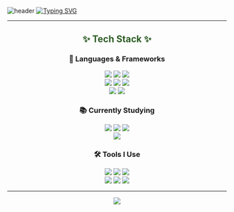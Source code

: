 ![header](https://capsule-render.vercel.app/api?type=Blur&color=2E5E26&height=300&section=header&text=April'sGitHub&fontSize=90&fontColor=1A1F16)
[![Typing SVG](https://readme-typing-svg.demolab.com?font=Fira+Code&pause=1000&color=2E5E26&background=1C3A1300&center=true&vCenter=true&width=1100&lines=AI+Engineer;From+data+to+decision)](https://git.io/typing-svg)

---

<div align="center">
<h2 style="color: #2E5E26">✨ Tech Stack ✨</h2>  

### 📌 Languages & Frameworks
<img src="https://img.shields.io/badge/Python-3776AB?style=for-the-badge&logo=python&logoColor=white"/>
<img src="https://img.shields.io/badge/NumPy-013243?style=for-the-badge&logo=numpy&logoColor=white"/>
<img src="https://img.shields.io/badge/Pandas-150458?style=for-the-badge&logo=pandas&logoColor=white"/>
<br>
<img src="https://img.shields.io/badge/PyTorch-EE4C2C?style=for-the-badge&logo=pytorch&logoColor=white"/>
<img src="https://img.shields.io/badge/Scikit--learn-F7931E?style=for-the-badge&logo=scikit-learn&logoColor=white"/>
<img src="https://img.shields.io/badge/FastAPI-009688?style=for-the-badge&logo=fastapi&logoColor=white"/>
<br>
<img src="https://img.shields.io/badge/SQL-4479A1?style=for-the-badge&logo=postgresql&logoColor=white"/>
<img src="https://img.shields.io/badge/Azure-0078D4?style=for-the-badge&logo=microsoft-azure&logoColor=white"/>

### 📚 Currently Studying
<img src="https://img.shields.io/badge/Keras-D00000?style=for-the-badge&logo=keras&logoColor=white"/>
<img src="https://img.shields.io/badge/MongoDB-47A248?style=for-the-badge&logo=mongodb&logoColor=white"/>
<img src="https://img.shields.io/badge/Docker-2496ED?style=for-the-badge&logo=docker&logoColor=white"/>
<br>
<img src="https://img.shields.io/badge/Flask-000000?style=for-the-badge&logo=flask&logoColor=white"/>

### 🛠 Tools I Use
<img src="https://img.shields.io/badge/VS%20Code-007ACC?style=for-the-badge&logo=visual-studio-code&logoColor=white"/>
<img src="https://img.shields.io/badge/GitHub-181717?style=for-the-badge&logo=github&logoColor=white"/>
<img src="https://img.shields.io/badge/Git-F05032?style=for-the-badge&logo=git&logoColor=white"/>
<br>
<img src="https://img.shields.io/badge/Obsidian-483699?style=for-the-badge&logo=obsidian&logoColor=white"/>
<img src="https://img.shields.io/badge/Colab-F9AB00?style=for-the-badge&logo=googlecolab&logoColor=white"/>
<img src="https://img.shields.io/badge/Jupyter-F37626?style=for-the-badge&logo=jupyter&logoColor=white"/>
</div>


---
<div align="center">
  <a href="https://github.com/anuraghazra/github-readme-stats">
    <img src="https://github-readme-stats.vercel.app/api/top-langs/?username=Im-April&langs_count=8&layout=compact" />
  </a>
</div>
